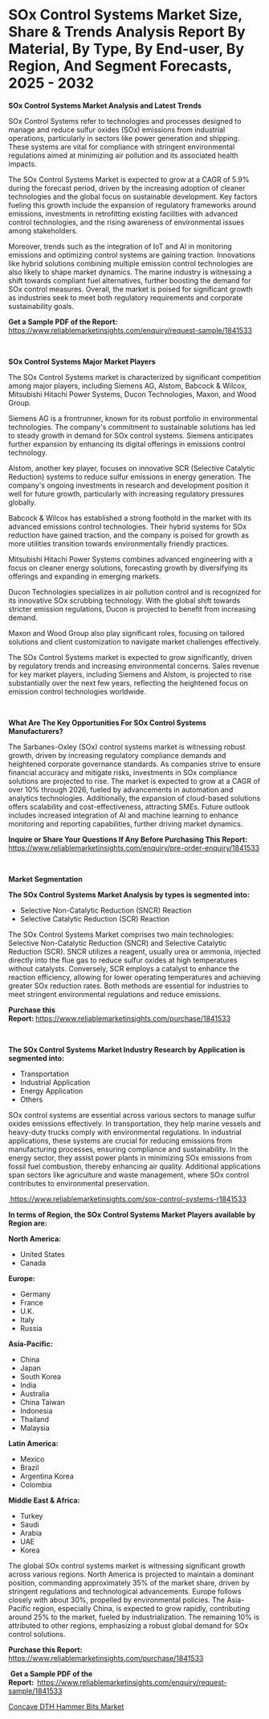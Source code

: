 <p><h1>SOx Control Systems Market Size, Share & Trends Analysis Report By Material, By Type, By End-user, By Region, And Segment Forecasts, 2025 - 2032</h1></p><p><strong>SOx Control Systems Market Analysis and Latest Trends</strong></p>
<p><p>SOx Control Systems refer to technologies and processes designed to manage and reduce sulfur oxides (SOx) emissions from industrial operations, particularly in sectors like power generation and shipping. These systems are vital for compliance with stringent environmental regulations aimed at minimizing air pollution and its associated health impacts. </p><p>The SOx Control Systems Market is expected to grow at a CAGR of 5.9% during the forecast period, driven by the increasing adoption of cleaner technologies and the global focus on sustainable development. Key factors fueling this growth include the expansion of regulatory frameworks around emissions, investments in retrofitting existing facilities with advanced control technologies, and the rising awareness of environmental issues among stakeholders.</p><p>Moreover, trends such as the integration of IoT and AI in monitoring emissions and optimizing control systems are gaining traction. Innovations like hybrid solutions combining multiple emission control technologies are also likely to shape market dynamics. The marine industry is witnessing a shift towards compliant fuel alternatives, further boosting the demand for SOx control measures. Overall, the market is poised for significant growth as industries seek to meet both regulatory requirements and corporate sustainability goals.</p></p>
<p><strong>Get a Sample PDF of the Report:&nbsp;</strong> <a href="https://www.reliablemarketinsights.com/enquiry/request-sample/1841533?utm_campaign=3064&utm_medium=2&utm_source=Github&utm_content=ia&utm_term=12042025&utm_id=sox-control-systems">https://www.reliablemarketinsights.com/enquiry/request-sample/1841533</a></p>
<p>&nbsp;</p>
<p><strong>SOx Control Systems Major Market Players</strong></p>
<p><p>The SOx Control Systems market is characterized by significant competition among major players, including Siemens AG, Alstom, Babcock & Wilcox, Mitsubishi Hitachi Power Systems, Ducon Technologies, Maxon, and Wood Group. </p><p>Siemens AG is a frontrunner, known for its robust portfolio in environmental technologies. The company's commitment to sustainable solutions has led to steady growth in demand for SOx control systems. Siemens anticipates further expansion by enhancing its digital offerings in emissions control technology.</p><p>Alstom, another key player, focuses on innovative SCR (Selective Catalytic Reduction) systems to reduce sulfur emissions in energy generation. The company's ongoing investments in research and development position it well for future growth, particularly with increasing regulatory pressures globally.</p><p>Babcock & Wilcox has established a strong foothold in the market with its advanced emissions control technologies. Their hybrid systems for SOx reduction have gained traction, and the company is poised for growth as more utilities transition towards environmentally friendly practices.</p><p>Mitsubishi Hitachi Power Systems combines advanced engineering with a focus on cleaner energy solutions, forecasting growth by diversifying its offerings and expanding in emerging markets.</p><p>Ducon Technologies specializes in air pollution control and is recognized for its innovative SOx scrubbing technology. With the global shift towards stricter emission regulations, Ducon is projected to benefit from increasing demand.</p><p>Maxon and Wood Group also play significant roles, focusing on tailored solutions and client customization to navigate market challenges effectively.</p><p>The SOx Control Systems market is expected to grow significantly, driven by regulatory trends and increasing environmental concerns. Sales revenue for key market players, including Siemens and Alstom, is projected to rise substantially over the next few years, reflecting the heightened focus on emission control technologies worldwide.</p></p>
<p>&nbsp;</p>
<p><strong>What Are The Key Opportunities For SOx Control Systems Manufacturers?</strong></p>
<p><p>The Sarbanes-Oxley (SOx) control systems market is witnessing robust growth, driven by increasing regulatory compliance demands and heightened corporate governance standards. As companies strive to ensure financial accuracy and mitigate risks, investments in SOx compliance solutions are projected to rise. The market is expected to grow at a CAGR of over 10% through 2026, fueled by advancements in automation and analytics technologies. Additionally, the expansion of cloud-based solutions offers scalability and cost-effectiveness, attracting SMEs. Future outlook includes increased integration of AI and machine learning to enhance monitoring and reporting capabilities, further driving market dynamics.</p></p>
<p><strong>Inquire or Share Your Questions If Any Before Purchasing This Report:</strong> <a href="https://www.reliablemarketinsights.com/enquiry/pre-order-enquiry/1841533?utm_campaign=3064&utm_medium=2&utm_source=Github&utm_content=ia&utm_term=12042025&utm_id=sox-control-systems">https://www.reliablemarketinsights.com/enquiry/pre-order-enquiry/1841533</a></p>
<p>&nbsp;</p>
<p><strong>Market Segmentation</strong></p>
<p><strong>The SOx Control Systems Market Analysis by types is segmented into:</strong></p>
<p><ul><li>Selective Non-Catalytic Reduction (SNCR) Reaction</li><li>Selective Catalytic Reduction (SCR) Reaction</li></ul></p>
<p><p>The SOx Control Systems Market comprises two main technologies: Selective Non-Catalytic Reduction (SNCR) and Selective Catalytic Reduction (SCR). SNCR utilizes a reagent, usually urea or ammonia, injected directly into the flue gas to reduce sulfur oxides at high temperatures without catalysts. Conversely, SCR employs a catalyst to enhance the reaction efficiency, allowing for lower operating temperatures and achieving greater SOx reduction rates. Both methods are essential for industries to meet stringent environmental regulations and reduce emissions.</p></p>
<p><strong>Purchase this Report:&nbsp;</strong><a href="https://www.reliablemarketinsights.com/purchase/1841533?utm_campaign=3064&utm_medium=2&utm_source=Github&utm_content=ia&utm_term=12042025&utm_id=sox-control-systems">https://www.reliablemarketinsights.com/purchase/1841533</a></p>
<p>&nbsp;</p>
<p><strong>The SOx Control Systems Market Industry Research by Application is segmented into:</strong></p>
<p><ul><li>Transportation</li><li>Industrial Application</li><li>Energy Application</li><li>Others</li></ul></p>
<p><p>SOx control systems are essential across various sectors to manage sulfur oxides emissions effectively. In transportation, they help marine vessels and heavy-duty trucks comply with environmental regulations. In industrial applications, these systems are crucial for reducing emissions from manufacturing processes, ensuring compliance and sustainability. In the energy sector, they assist power plants in minimizing SOx emissions from fossil fuel combustion, thereby enhancing air quality. Additional applications span sectors like agriculture and waste management, where SOx control contributes to environmental preservation.</p></p>
<p><a href="https://www.reliablemarketinsights.com/sox-control-systems-r1841533?utm_campaign=3064&utm_medium=2&utm_source=Github&utm_content=ia&utm_term=12042025&utm_id=sox-control-systems">&nbsp;https://www.reliablemarketinsights.com/sox-control-systems-r1841533</a></p>
<p><strong>In terms of Region, the SOx Control Systems Market Players available by Region are:</strong></p>
<p>
    <p> <strong> North America: </strong>
        <ul>
            <li>United States</li>
            <li>Canada</li>
        </ul>
        </p> 
    <p> <strong> Europe: </strong>
        <ul>
            <li>Germany</li>
            <li>France</li>
            <li>U.K.</li>
            <li>Italy</li>
            <li>Russia</li>
        </ul>
        </p> 
    <p> <strong> Asia-Pacific: </strong>
        <ul>
            <li>China</li>
            <li>Japan</li>
            <li>South Korea</li>
            <li>India</li>
            <li>Australia</li>
            <li>China Taiwan</li>
            <li>Indonesia</li>
            <li>Thailand</li>
            <li>Malaysia</li>
        </ul>
        </p> 
    <p> <strong> Latin America: </strong>
        <ul>
            <li>Mexico</li>
            <li>Brazil</li>
            <li>Argentina Korea</li>
            <li>Colombia</li>
        </ul>
        </p> 
    <p> <strong> Middle East & Africa: </strong>
        <ul>
            <li>Turkey</li>
            <li>Saudi</li>
            <li>Arabia</li>
            <li>UAE</li>
            <li>Korea</li>
        </ul>
    </p>
    </p>
<p><p>The global SOx control systems market is witnessing significant growth across various regions. North America is projected to maintain a dominant position, commanding approximately 35% of the market share, driven by stringent regulations and technological advancements. Europe follows closely with about 30%, propelled by environmental policies. The Asia-Pacific region, especially China, is expected to grow rapidly, contributing around 25% to the market, fueled by industrialization. The remaining 10% is attributed to other regions, emphasizing a robust global demand for SOx control solutions.</p></p>
<p><strong>Purchase this Report: </strong><a href="https://www.reliablemarketinsights.com/purchase/1841533?utm_campaign=3064&utm_medium=2&utm_source=Github&utm_content=ia&utm_term=12042025&utm_id=sox-control-systems">https://www.reliablemarketinsights.com/purchase/1841533</a></p>
<p>&nbsp;<strong>Get a Sample PDF of the Report:&nbsp;&nbsp;</strong><a href="https://www.reliablemarketinsights.com/enquiry/request-sample/1841533?utm_campaign=3064&utm_medium=2&utm_source=Github&utm_content=ia&utm_term=12042025&utm_id=sox-control-systems">https://www.reliablemarketinsights.com/enquiry/request-sample/1841533</a></p>
<p><strong></strong></p>
<p><p><a href="https://github.com/doljanzwald/Market-Research-Report-List-1/blob/main/concave-dth-hammer-bits-market.md?utm_campaign=3064&utm_medium=2&utm_source=Github&utm_content=ia&utm_term=12042025&utm_id=sox-control-systems">Concave DTH Hammer Bits Market</a></p></p>